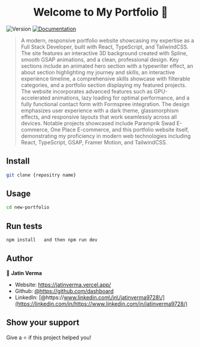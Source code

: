 <h1 align="center">Welcome to My Portfolio  👋</h1>
<p>
  <img alt="Version" src="https://img.shields.io/badge/version-1.5-blue.svg?cacheSeconds=2592000" />
  <a href="https://drive.google.com/file/d/1sel8hMmDJzxJZTeG8nbDoc8Es1SacDLE/view?usp=sharing" target="_blank">
    <img alt="Documentation" src="https://img.shields.io/badge/documentation-yes-brightgreen.svg" />
  </a>
</p>

> A modern, responsive portfolio website showcasing my expertise as a Full Stack Developer, built with React, TypeScript, and TailwindCSS. The site features an interactive 3D background created with Spline, smooth GSAP animations, and a clean, professional design. Key sections include an animated hero section with a typewriter effect, an about section highlighting my journey and skills, an interactive experience timeline, a comprehensive skills showcase with filterable categories, and a portfolio section displaying my featured projects. The website incorporates advanced features such as GPU-accelerated animations, lazy loading for optimal performance, and a fully functional contact form with Formspree integration. The design emphasizes user experience with a dark theme, glassmorphism effects, and responsive layouts that work seamlessly across all devices. Notable projects showcased include Paramprik Swad E-commerce, One Place E-commerce, and this portfolio website itself, demonstrating my proficiency in modern web technologies including React, TypeScript, GSAP, Framer Motion, and TailwindCSS.


## Install

```sh
git clone {repositry name}
```

## Usage

```sh
cd new-portfolio
```

## Run tests

```sh
npm install   and then npm run dev
```

## Author


👤 **Jatin Verma**

- Website: https://jatinverma.vercel.app/
- Github: [@https:\/\/github.com\/dashboard](https://github.com/https://github.com/dashboard)
- LinkedIn: [@https:\/\/www.linkedin.com\/in\/jatinverma9728\/](https://linkedin.com/in/https://www.linkedin.com/in/jatinverma9728/)

## Show your support

Give a ⭐️ if this project helped you!
